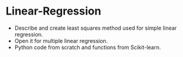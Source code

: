 # Linear-Regression
* Describe and create least squares method used for simple linear regression.
* Open it for multiple linear regression.
* Python code from scratch and functions from Scikit-learn.
